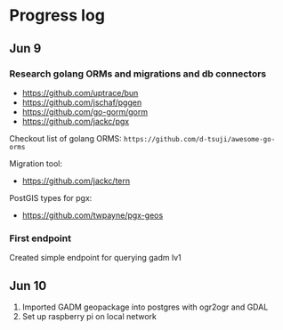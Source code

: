# Progress log

## Jun 9

### Research golang ORMs and migrations and db connectors

- https://github.com/uptrace/bun
- https://github.com/jschaf/pggen
- https://github.com/go-gorm/gorm
- https://github.com/jackc/pgx

Checkout list of golang ORMS: `https://github.com/d-tsuji/awesome-go-orms`

Migration tool:

- https://github.com/jackc/tern

PostGIS types for pgx:

- https://github.com/twpayne/pgx-geos

### First endpoint

Created simple endpoint for querying gadm lv1

## Jun 10

1. Imported GADM geopackage into postgres with ogr2ogr and GDAL
2. Set up raspberry pi on local network
